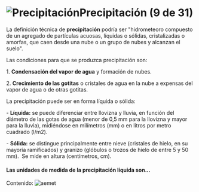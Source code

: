 # ![Precipitación](./gps_files/2340986314_f1316deb46.jpg)Precipitación (9 de 31)

La definición técnica de **precipitación** podría ser "hidrometeoro compuesto de un agregado de partículas acuosas, líquidas o sólidas, cristalizadas o amorfas, que caen desde una nube o un grupo de nubes y alcanzan el suelo".

Las condiciones para que se produzca precipitación son:

1\. **Condensación del vapor de agua** y formación de nubes.

2\. **Crecimiento de las gotitas** o cristales de agua en la nube a expensas del vapor de agua o de otras gotitas.

La precipitación puede ser en forma líquida o sólida:

\- **Líquida:** se puede diferenciar entre llovizna y lluvia, en función del diámetro de las gotas de agua (menor de 0,5 mm para la llovizna y mayor para la lluvia), midiéndose en milímetros (mm) o en litros por metro cuadrado (l/m2).

\- **Sólida:** se distingue principalmente entre nieve (cristales de hielo, en su mayoría ramificados) y granizo (glóbulos o trozos de hielo de entre 5 y 50 mm).  Se mide en altura (centímetros, cm).

#### Las unidades de medida de la precipitación líquida son...  

Contenido: ![aemet](./gps_files/aemet(8).jpg)